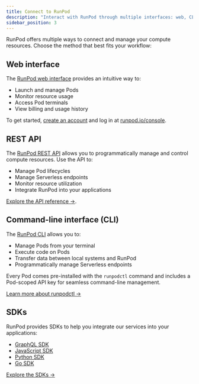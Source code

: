 ```yaml
---
title: Connect to RunPod
description: "Interact with RunPod through multiple interfaces: web, CLI, and SDKs. Access the web interface at runpod.io/console/login, use the CLI runpodctl for management and development, or leverage SDKs for GraphQL, JavaScript, and Python programming languages."
sidebar_position: 3
---
```


RunPod offers multiple ways to connect and manage your compute resources. Choose the method that best fits your workflow:

## Web interface

The [RunPod web interface](https://runpod.io/console/home) provides an intuitive way to:
- Launch and manage Pods
- Monitor resource usage
- Access Pod terminals
- View billing and usage history

To get started, [create an account](/get-started) and log in at [runpod.io/console](https://www.runpod.io/console).

## REST API

The [RunPod REST API](https://rest.runpod.io/v1/docs) allows you to programmatically manage and control compute resources. Use the API to:

- Manage Pod lifecycles
- Manage Serverless endpoints
- Monitor resource utilization
- Integrate RunPod into your applications

[Explore the API reference →](https://rest.runpod.io/v1/docs).

## Command-line interface (CLI)

The [RunPod CLI](/runpodctl/overview) allows you to:

- Manage Pods from your terminal
- Execute code on Pods
- Transfer data between local systems and RunPod
- Programmatically manage Serverless endpoints

Every Pod comes pre-installed with the `runpodctl` command and includes a Pod-scoped API key for seamless command-line management.

[Learn more about runpodctl →](/runpodctl/overview)

## SDKs

RunPod provides SDKs to help you integrate our services into your applications:

- [GraphQL SDK](/sdks/graphql/manage-pods)
- [JavaScript SDK](/sdks/javascript/overview)
- [Python SDK](/sdks/python/overview)
- [Go SDK](/sdks/go/overview)

[Explore the SDKs →](/sdks/overview)